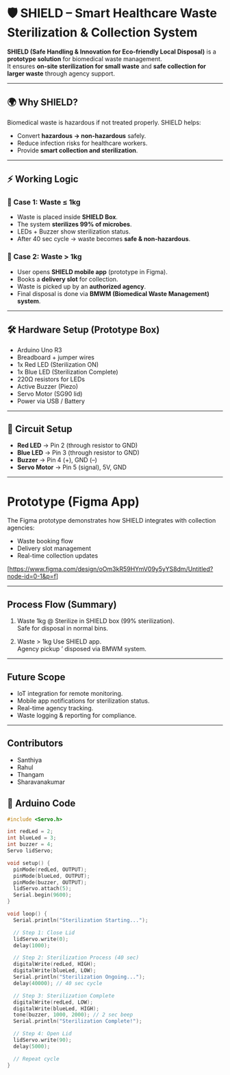 # 🛡️ SHIELD – Smart Healthcare Waste Sterilization & Collection System

**SHIELD (Safe Handling & Innovation for Eco-friendly Local Disposal)** is a **prototype solution** for biomedical waste management.  
It ensures **on-site sterilization for small waste** and **safe collection for larger waste** through agency support.  

---

## 🌍 Why SHIELD?
Biomedical waste is hazardous if not treated properly. SHIELD helps:  
- Convert **hazardous → non-hazardous** safely.  
- Reduce infection risks for healthcare workers.  
- Provide **smart collection and sterilization**.  

---

## ⚡ Working Logic

### 🔹 Case 1: Waste ≤ 1kg
- Waste is placed inside **SHIELD Box**.  
- The system **sterilizes 99% of microbes**.  
- LEDs + Buzzer show sterilization status.  
- After 40 sec cycle → waste becomes **safe & non-hazardous**.  

### 🔹 Case 2: Waste > 1kg
- User opens **SHIELD mobile app** (prototype in Figma).  
- Books a **delivery slot** for collection.  
- Waste is picked up by an **authorized agency**.  
- Final disposal is done via **BMWM (Biomedical Waste Management) system**.  

---

## 🛠️ Hardware Setup (Prototype Box)
- Arduino Uno R3  
- Breadboard + jumper wires  
- 1x Red LED (Sterilization ON)  
- 1x Blue LED (Sterilization Complete)  
- 220Ω resistors for LEDs  
- Active Buzzer (Piezo)  
- Servo Motor (SG90 lid)  
- Power via USB / Battery  

---

## 🔌 Circuit Setup
- **Red LED** → Pin 2 (through resistor to GND)  
- **Blue LED** → Pin 3 (through resistor to GND)  
- **Buzzer** → Pin 4 (+), GND (–)  
- **Servo Motor** → Pin 5 (signal), 5V, GND  

---
# Prototype (Figma App)

The Figma prototype demonstrates how SHIELD integrates with collection agencies:

- Waste booking flow
- Delivery slot management
- Real-time collection updates

[https://www.figma.com/design/oOm3kR59HYmV09y5yYS8dm/Untitled?node-id=0-1&p=f]

---

## Process Flow (Summary)

1. Waste 1kg @ Sterilize in SHIELD box (99% sterilization).  
   Safe for disposal in normal bins.

2. Waste > 1kg Use SHIELD app.  
   Agency pickup ’ disposed via BMWM system.

---

## Future Scope

- IoT integration for remote monitoring.
- Mobile app notifications for sterilization status.
- Real-time agency tracking.
- Waste logging & reporting for compliance.

---

## Contributors

- Santhiya
- Rahul
- Thangam
- Sharavanakumar 

## 📜 Arduino Code

```cpp
#include <Servo.h>

int redLed = 2;
int blueLed = 3;
int buzzer = 4;
Servo lidServo;

void setup() {
  pinMode(redLed, OUTPUT);
  pinMode(blueLed, OUTPUT);
  pinMode(buzzer, OUTPUT);
  lidServo.attach(5);
  Serial.begin(9600);
}

void loop() {
  Serial.println("Sterilization Starting...");

  // Step 1: Close Lid
  lidServo.write(0);
  delay(1000);

  // Step 2: Sterilization Process (40 sec)
  digitalWrite(redLed, HIGH);
  digitalWrite(blueLed, LOW);
  Serial.println("Sterilization Ongoing...");
  delay(40000); // 40 sec cycle

  // Step 3: Sterilization Complete
  digitalWrite(redLed, LOW);
  digitalWrite(blueLed, HIGH);
  tone(buzzer, 1000, 2000); // 2 sec beep
  Serial.println("Sterilization Complete!");

  // Step 4: Open Lid
  lidServo.write(90);
  delay(5000);

  // Repeat cycle
}

